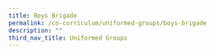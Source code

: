 ```yaml
---
title: Boys Brigade
permalink: /co-curriculum/uniformed-groups/boys-brigade
description: ""
third_nav_title: Uniformed Groups
---
```


